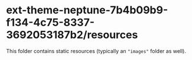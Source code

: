 # ext-theme-neptune-7b4b09b9-f134-4c75-8337-3692053187b2/resources

This folder contains static resources (typically an `"images"` folder as well).
